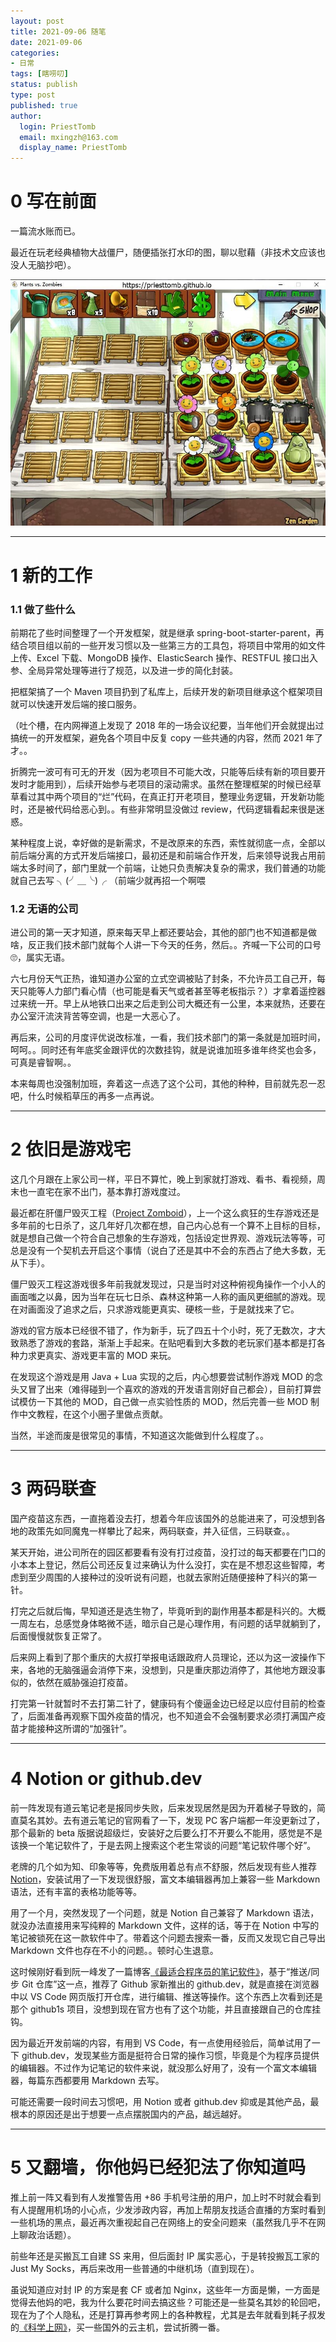 ```yaml
---
layout: post
title: 2021-09-06 随笔
date: 2021-09-06
categories:
- 日常
tags: [瞎唠叨]
status: publish
type: post
published: true
author:
  login: PriestTomb
  email: mxingzh@163.com
  display_name: PriestTomb
---
```


# 0 写在前面

一篇流水账而已。

最近在玩老经典植物大战僵尸，随便插张打水印的图，聊以慰藉（非技术文应该也没人无脑抄吧）。

![PVZ](/images/blog_img/20210906/PVZ.jpg)

---

# 1 新的工作

### 1.1 做了些什么

前期花了些时间整理了一个开发框架，就是继承 spring-boot-starter-parent，再结合项目组以前的一些开发习惯以及一些第三方的工具包，将项目中常用的如文件上传、Excel 下载、MongoDB 操作、ElasticSearch 操作、RESTFUL 接口出入参、全局异常处理等进行了规范，以及进一步的简化封装。

把框架搞了一个 Maven 项目扔到了私库上，后续开发的新项目继承这个框架项目就可以快速开发后端的接口服务。

（吐个槽，在内网禅道上发现了 2018 年的一场会议纪要，当年他们开会就提出过搞统一的开发框架，避免各个项目中反复 copy 一些共通的内容，然而 2021 年了才。。

折腾完一波可有可无的开发（因为老项目不可能大改，只能等后续有新的项目要开发时才能用到），后续开始参与老项目的滚动需求。虽然在整理框架的时候已经草草看过其中两个项目的“烂”代码，在真正打开老项目，整理业务逻辑，开发新功能时，还是被代码给恶心到。。有些非常明显没做过 review，代码逻辑看起来很是迷惑。

某种程度上说，幸好做的是新需求，不是改原来的东西，索性就彻底一点，全部以前后端分离的方式开发后端接口，最初还是和前端合作开发，后来领导说我占用前端太多时间了，部门里就一个前端，让她只负责解决复杂的需求，我们普通的功能就自己去写 ╮(╯＿╰)╭ （前端少就再招一个啊喂

### 1.2 无语的公司

进公司的第一天才知道，原来每天早上都还要站会，其他的部门也不知道都是做啥，反正我们技术部门就每个人讲一下今天的任务，然后。。齐喊一下公司的口号🙄，属实无语。

六七月份天气正热，谁知道办公室的立式空调被贴了封条，不允许员工自己开，每天只能等人力部门看心情（也可能是看天气或者甚至等老板指示？）才拿着遥控器过来统一开。早上从地铁口出来之后走到公司大概还有一公里，本来就热，还要在办公室汗流浃背苦等空调，也是一大恶心了。

再后来，公司的月度评优说改标准，一看，我们技术部门的第一条就是加班时间，呵呵。。同时还有年底奖金跟评优的次数挂钩，就是说谁加班多谁年终奖也会多，可真是睿智啊。。

本来每周也没强制加班，奔着这一点选了这个公司，其他的种种，目前就先忍一忍吧，什么时候稻草压的再多一点再说。

---

# 2 依旧是游戏宅

这几个月跟在上家公司一样，平日不算忙，晚上到家就打游戏、看书、看视频，周末也一直宅在家不出门，基本靠打游戏度过。

最近都在肝僵尸毁灭工程（[Project Zomboid](https://store.steampowered.com/app/108600/Project_Zomboid/)），上一个这么疯狂的生存游戏还是多年前的七日杀了，这几年好几次都在想，自己内心总有一个算不上目标的目标，就是想自己做一个符合自己想象的生存游戏，包括设定世界观、游戏玩法等等，可总是没有一个契机去开启这个事情（说白了还是其中不会的东西占了绝大多数，无从下手）。

僵尸毁灭工程这游戏很多年前我就发现过，只是当时对这种俯视角操作一个小人的画面嗤之以鼻，因为当年在玩七日杀、森林这种第一人称的画风更细腻的游戏。现在对画面没了追求之后，只求游戏能更真实、硬核一些，于是就找来了它。

游戏的官方版本已经很不错了，作为新手，玩了四五十个小时，死了无数次，才大致熟悉了游戏的套路，渐渐上手起来。在贴吧看到大多数的老玩家们基本都是打各种力求更真实、游戏更丰富的 MOD 来玩。

在发现这个游戏是用 Java + Lua 实现的之后，内心想要尝试制作游戏 MOD 的念头又冒了出来（难得碰到一个喜欢的游戏的开发语言刚好自己都会），目前打算尝试模仿一下其他的 MOD，自己做一点实验性质的 MOD，然后完善一些 MOD 制作中文教程，在这个小圈子里做点贡献。

当然，半途而废是很常见的事情，不知道这次能做到什么程度了。。

---

# 3 两码联查

国产疫苗这东西，一直拖着没去打，想着今年应该国外的总能进来了，可没想到各地的政策先如同魔鬼一样攀比了起来，两码联查，并入征信，三码联查。。

某天开始，进公司所在的园区都要看有没有打过疫苗，没打过的每天都要在门口的小本本上登记，然后公司还反复过来确认为什么没打，实在是不想忍这些智障，考虑到至少周围的人接种过的没听说有问题，也就去家附近随便接种了科兴的第一针。

打完之后就后悔，早知道还是选生物了，毕竟听到的副作用基本都是科兴的。大概一周左右，总感觉身体略微不适，暗示自己是心理作用，有问题的话早就躺到了，后面慢慢就恢复正常了。

后来网上看到了那个重庆的大叔打举报电话跟政府人员理论，还以为这一波操作下来，各地的无脑强逼会消停下来，没想到，只是重庆那边消停了，其他地方跟没事似的，依然在威胁强迫打疫苗。

打完第一针就暂时不去打第二针了，健康码有个傻逼金边已经足以应付目前的检查了，后面准备再观察下国外疫苗的情况，也不知道会不会强制要求必须打满国产疫苗才能接种这所谓的“加强针”。

---

# 4 Notion or github.dev

前一阵发现有道云笔记老是报同步失败，后来发现居然是因为开着梯子导致的，简直莫名其妙。去有道云笔记的官网看了一下，发现 PC 客户端都一年没更新过了，那个最新的 beta 版据说超级烂，安装好之后要么打不开要么不能用，感觉是不是该换一个笔记软件了，于是去网上搜索这个老生常谈的问题“笔记软件哪个好”。

老牌的几个如为知、印象等等，免费版用着总有点不舒服，然后发现有些人推荐 [Notion](https://www.notion.so/)，安装试用了一下发现很舒服，富文本编辑器再加上兼容一些 Markdown 语法，还有丰富的表格功能等等。

用了一个月，突然发现了一个问题，就是 Notion 自己兼容了 Markdown 语法，就没办法直接用来写纯粹的 Markdown 文件，这样的话，等于在 Notion 中写的笔记被锁死在这一款软件中了。带着这个问题去搜索一番，反而又发现它自己导出 Markdown 文件也存在不小的问题。。顿时心生退意。

这时候刚好看到阮一峰发了一篇博客[《最适合程序员的笔记软件》](https://www.ruanyifeng.com/blog/2021/08/best-note-taking-software-for-programmers.html)，基于“推送/同步 Git 仓库”这一点，推荐了 Github 家新推出的 github.dev，就是直接在浏览器中以 VS Code 网页版打开仓库，进行编辑、推送等操作。这个东西上次看到还是那个 github1s 项目，没想到现在官方也有了这个功能，并且直接跟自己的仓库挂钩。

因为最近开发前端的内容，有用到 VS Code，有一点使用经验后，简单试用了一下 github.dev，发现某些方面是挺符合日常的操作习惯，毕竟是个为程序员提供的编辑器。不过作为记笔记的软件来说，就没那么好用了，没有一个富文本编辑器，每篇东西都要用 Markdown 去写。

可能还需要一段时间去习惯吧，用 Notion 或者 github.dev 抑或是其他产品，最根本的原因还是出于想要一点点摆脱国内的产品，越远越好。

---

# 5 又翻墙，你他妈已经犯法了你知道吗

推上前一阵又看到有人发推警告用 +86 手机号注册的用户，加上时不时就会看到有人提醒用机场的小心点，少发涉政内容，再加上帮朋友找适合直播的方案时看到一些机场的黑点，最近再次重视起自己在网络上的安全问题来（虽然我几乎不在网上聊政治话题）。

前些年还是买搬瓦工自建 SS 来用，但后面封 IP 属实恶心，于是转投搬瓦工家的 Just My Socks，再后来改用一些普通的中继机场（直到现在）。

虽说知道应对封 IP 的方案是套 CF 或者加 Nginx，这些年一方面是懒，一方面是觉得去他妈的吧，我为什么要花时间去搞这些？可能还是一些莫名其妙的轮回吧，现在为了个人隐私，还是打算再参考网上的各种教程，尤其是去年就看到耗子叔发的[《科学上网》](https://github.com/haoel/haoel.github.io)，买一些国外的云主机，尝试折腾一番。
